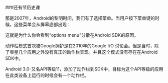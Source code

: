 ###还有节历史课

那是2007年，Android的黎明时间，我们有了选择菜单。当用户按下菜单键的时候，这些菜单会从屏幕底部出现：

这就是为什么你会看到“options menu”分散在Android SDK的原因。

动作栏模式首次被Google拥护是在2010年的Google I/O 讨论会。但是当时，除了零星几个应用之外没有真正的动作栏实现。并且这个模式没有存在在Android SDK中。

Android 3.0-又名API等级11，添加了动作栏到SDK中，目标为这个API等级的应用在此类设备上运行的时候会有一个动作栏。

